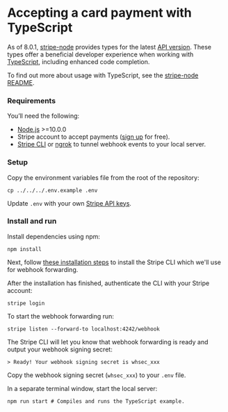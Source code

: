 # Accepting a card payment with TypeScript

As of 8.0.1, [stripe-node](https://github.com/stripe/stripe-node) provides types for the latest [API version](https://stripe.com/docs/api/versioning). These types offer a beneficial developer experience when working with [TypeScript](https://www.typescriptlang.org/), including enhanced code completion.

To find out more about usage with TypeScript, see the [stripe-node README](https://github.com/stripe/stripe-node#usage-with-typescript).

### Requirements

You’ll need the following:

- [Node.js](http://nodejs.org) >=10.0.0
- Stripe account to accept payments ([sign up](https://dashboard.stripe.com/register) for free).
- [Stripe CLI](https://github.com/stripe/stripe-cli) or [ngrok](https://ngrok.com/) to tunnel webhook events to your local server.

### Setup

Copy the environment variables file from the root of the repository:

    cp ../../../.env.example .env

Update `.env` with your own [Stripe API keys](https://dashboard.stripe.com/account/apikeys).

### Install and run

Install dependencies using npm:

    npm install

Next, follow [these installation steps](https://github.com/stripe/stripe-cli#installation) to install the Stripe CLI which we'll use for webhook forwarding.

After the installation has finished, authenticate the CLI with your Stripe account:

    stripe login

To start the webhook forwarding run:

    stripe listen --forward-to localhost:4242/webhook

The Stripe CLI will let you know that webhook forwarding is ready and output your webhook signing secret:

    > Ready! Your webhook signing secret is whsec_xxx

Copy the webhook signing secret (`whsec_xxx`) to your `.env` file.

In a separate terminal window, start the local server:

    npm run start # Compiles and runs the TypeScript example.
